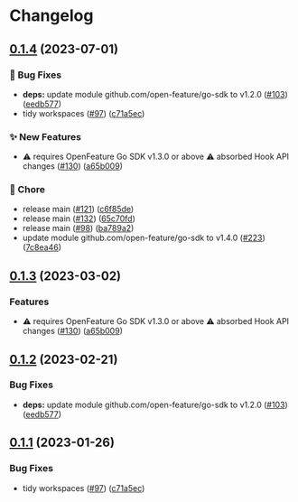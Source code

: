 # Changelog

## [0.1.4](https://github.com/thomaspoignant/open-feature-golang-sdk-contrib/compare/hooks/validator-v0.1.3...hooks/validator/v0.1.4) (2023-07-01)


### 🐛 Bug Fixes

* **deps:** update module github.com/open-feature/go-sdk to v1.2.0 ([#103](https://github.com/thomaspoignant/open-feature-golang-sdk-contrib/issues/103)) ([eedb577](https://github.com/thomaspoignant/open-feature-golang-sdk-contrib/commit/eedb577745fd98d5189132ebbaa8eb82bdf99dd8))
* tidy workspaces ([#97](https://github.com/thomaspoignant/open-feature-golang-sdk-contrib/issues/97)) ([c71a5ec](https://github.com/thomaspoignant/open-feature-golang-sdk-contrib/commit/c71a5ec7686ec0572bb47f17dbca7e0ec48252d7))


### ✨ New Features

* ⚠️ requires OpenFeature Go SDK v1.3.0 or above ⚠️ absorbed Hook API changes ([#130](https://github.com/thomaspoignant/open-feature-golang-sdk-contrib/issues/130)) ([a65b009](https://github.com/thomaspoignant/open-feature-golang-sdk-contrib/commit/a65b00957a425b89c261a979f81dcfdf2f5a2bcb))


### 🧹 Chore

* release main ([#121](https://github.com/thomaspoignant/open-feature-golang-sdk-contrib/issues/121)) ([c6f85de](https://github.com/thomaspoignant/open-feature-golang-sdk-contrib/commit/c6f85de0380944eba9ec7f8199c8032387a5d5aa))
* release main ([#132](https://github.com/thomaspoignant/open-feature-golang-sdk-contrib/issues/132)) ([65c70fd](https://github.com/thomaspoignant/open-feature-golang-sdk-contrib/commit/65c70fd7f23104cbb9cd16f49557fc8e705de587))
* release main ([#98](https://github.com/thomaspoignant/open-feature-golang-sdk-contrib/issues/98)) ([ba789a2](https://github.com/thomaspoignant/open-feature-golang-sdk-contrib/commit/ba789a27fc2dd05a19444cb5741a4afe7f061241))
* update module github.com/open-feature/go-sdk to v1.4.0 ([#223](https://github.com/thomaspoignant/open-feature-golang-sdk-contrib/issues/223)) ([7c8ea46](https://github.com/thomaspoignant/open-feature-golang-sdk-contrib/commit/7c8ea46e3e094f746dbf6d80ba6a1b606314e8d7))

## [0.1.3](https://github.com/open-feature/go-sdk-contrib/compare/hooks/validator/v0.1.2...hooks/validator/v0.1.3) (2023-03-02)


### Features

* ⚠️ requires OpenFeature Go SDK v1.3.0 or above ⚠️ absorbed Hook API changes ([#130](https://github.com/open-feature/go-sdk-contrib/issues/130)) ([a65b009](https://github.com/open-feature/go-sdk-contrib/commit/a65b00957a425b89c261a979f81dcfdf2f5a2bcb))

## [0.1.2](https://github.com/open-feature/go-sdk-contrib/compare/hooks/validator/v0.1.1...hooks/validator/v0.1.2) (2023-02-21)


### Bug Fixes

* **deps:** update module github.com/open-feature/go-sdk to v1.2.0 ([#103](https://github.com/open-feature/go-sdk-contrib/issues/103)) ([eedb577](https://github.com/open-feature/go-sdk-contrib/commit/eedb577745fd98d5189132ebbaa8eb82bdf99dd8))

## [0.1.1](https://github.com/open-feature/go-sdk-contrib/compare/hooks/validator-v0.1.0...hooks/validator/v0.1.1) (2023-01-26)


### Bug Fixes

* tidy workspaces ([#97](https://github.com/open-feature/go-sdk-contrib/issues/97)) ([c71a5ec](https://github.com/open-feature/go-sdk-contrib/commit/c71a5ec7686ec0572bb47f17dbca7e0ec48252d7))
